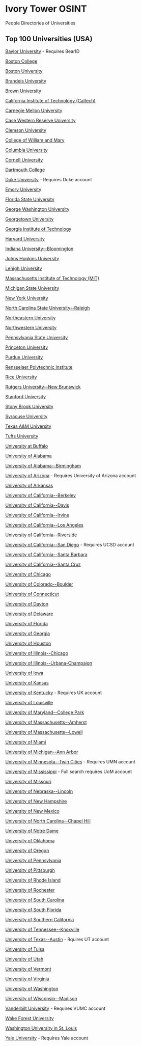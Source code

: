 # Ivory Tower OSINT

People Directories of Universities 

## Top 100 Universities (USA)

[Baylor University](https://www1.baylor.edu/directory/) - Requires BearID

[Boston College](https://services.bc.edu/publicdirectorysearch/search!displayInput.action) 

[Boston University](https://www.bu.edu/directory/)

[Brandeis University](https://www.brandeis.edu/directory/search) 

[Brown University](https://directory.brown.edu/)

[California Institute of Technology (Caltech)](https://directory.caltech.edu/)

[Carnegie Mellon University](https://directory.andrew.cmu.edu/)

[Case Western Reserve University](https://webapps.case.edu/directory/)

[Clemson University](https://my.clemson.edu/#/directory)

[College of William and Mary](https://directory.wm.edu/people/)

[Columbia University](https://directory.columbia.edu/people/)

[Cornell University](https://www.cornell.edu/search/?tab=people)

[Dartmouth College](https://home.dartmouth.edu/directory)

[Duke University](https://shib.oit.duke.edu/idp/authn/external?conversation=e2s1) - Requires Duke account

[Emory University](https://directory.service.emory.edu/) 

[Florida State University](https://apps.its.fsu.edu/Directory/Directory.html)

[George Washington University](https://my.gwu.edu/mod/directory/)

[Georgetown University](https://contact.georgetown.edu/)

[Georgia Institute of Technology](https://directory.gatech.edu/)

[Harvard University](https://www.directory.harvard.edu/)

[Indiana University--Bloomington](https://directory.iu.edu/)

[Johns Hopkins University](https://publichealth.jhu.edu/faculty/directory/list?display_type=table)

[Lehigh University](https://www.lehigh.edu/cgi-bin/ldapsearch/ldapsearch.pl)

[Massachusetts Institute of Technology (MIT)](https://web.mit.edu/directory/)

[Michigan State University](https://search.msu.edu/)

[New York University](https://www.stern.nyu.edu/faculty/search_name_form)

[North Carolina State University--Raleigh](https://directory.ncsu.edu/)

[Northeastern University](https://coe.northeastern.edu/faculty-staff-directory/)

[Northwestern University](https://directory.northwestern.edu/search)

[Pennsylvania State University](https://directory.psu.edu/)

[Princeton University](https://www.princeton.edu/search/people-advanced)

[Purdue University](https://www.purdue.edu/directory/)

[Rensselaer Polytechnic Institute](https://directory.rpi.edu/)

[Rice University](https://profiles.rice.edu/)

[Rutgers University--New Brunswick](https://search.rutgers.edu/people)

[Stanford University](https://stanfordwho.stanford.edu/people)

[Stony Brook University](https://www.stonybrook.edu/search/people/)

[Syracuse University](https://soe.syr.edu/about/directory/)

[Texas A&M University](https://directory.tamu.edu/)

[Tufts University](https://directory.tufts.edu/)

[University at Buffalo](https://www.buffalo.edu/search/search.html?)

[University of Alabama](https://www.ua.edu/search)

[University of Alabama--Birmingham](https://library.uab.edu/about/staff-directory)

[University of Arizona](https://shibboleth.arizona.edu/idp/profile/cas/login?execution=e1s2) - Requires University of Arizona account

[University of Arkansas](https://directory.uark.edu/)

[University of California--Berkeley](https://www.berkeley.edu/directory/)

[University of California--Davis](https://org.ucdavis.edu/directory-search/#/home)

[University of California--Irvine](https://directory.uci.edu/)

[University of California--Los Angeles](https://directory.ucla.edu/)

[University of California--Riverside](https://profiles.ucr.edu/app/home)

[University of California--San Diego](https://blink.ucsd.edu/technology/help-desk/directory/printed-directory/index.html) - Requires UCSD account

[University of California--Santa Barbara](https://www.ucsb.edu/directory)

[University of California--Santa Cruz](https://campusdirectory.ucsc.edu/)

[University of Chicago](https://directory.uchicago.edu/)

[University of Colorado--Boulder](https://www.colorado.edu/search)

[University of Connecticut](https://phonebook.uconn.edu/)

[University of Dayton](https://udayton.edu/directory/index.php)

[University of Delaware](https://udapps.nss.udel.edu/directory/search)

[University of Florida](https://directory.ufl.edu/)

[University of Georgia](https://peoplesearch.uga.edu/)

[University of Houston](https://www.uh.edu/directory/)

[University of Illinois--Chicago](https://www.uic.edu/apps/departments-az/search)

[University of Illinois--Urbana-Champaign](https://directory.illinois.edu/search)

[University of Iowa](https://iam.uiowa.edu/whitepages/search/people)

[University of Kansas](https://directory.ku.edu/)

[University of Kentucky](https://directory.uky.edu/) - Requires UK account

[University of Louisville](https://louisville.edu/find.html)

[University of Maryland--College Park](https://academiccatalog.umd.edu/graduate/faculty/)

[University of Massachusetts--Amherst](https://www.umass.edu/peoplefinder/)

[University of Massachusetts--Lowell](https://www.uml.edu/search/?type=people)

[University of Miami](https://people.miami.edu/)

[University of Michigan--Ann Arbor](https://mcommunity.umich.edu/)

[University of Minnesota--Twin Cities](https://usearch.umn.edu/) - Requires UMN account

[University of Mississippi](https://olemiss.edu/people/) - Full search requires UoM account

[University of Missouri](https://missouri.edu/directory/)

[University of Nebraska--Lincoln](https://directory.unl.edu/)

[University of New Hampshire](https://mobile.unh.edu/UNHMobile/directory/facultystaff.jsp)

[University of New Mexico](https://directory.unm.edu/public/index.php?name=Neil+Sabol)

[University of North Carolina--Chapel Hill](https://dir.unc.edu/)

[University of Notre Dame](https://search.nd.edu/)

[University of Oklahoma](https://www.ou.edu/web/search)

[University of Oregon](https://www.uoregon.edu/findpeople)

[University of Pennsylvania](https://directory.apps.upenn.edu/directory/jsp/fast.do)

[University of Pittsburgh](https://find.pitt.edu/)

[University of Rhode Island](https://directory.uri.edu/index.php?SearchType=people#left)

[University of Rochester](https://onlinedirectory.ur.rochester.edu/)

[University of South Carolina](https://sc.edu/about/directory/)

[University of South Florida](https://directory.usf.edu/#)

[University of Southern California](https://uscdirectory.usc.edu/web/directory/faculty-staff/)

[University of Tennessee--Knoxville](https://directory.utk.edu/)

[University of Texas--Austin](https://enterprise.login.utexas.edu/idp/profile/SAML2/Redirect/SSO?execution=e1s2) - Rquires UT account

[University of Tulsa](https://utulsa.edu/faculty/)

[University of Utah](https://staffcouncil.utah.edu/people-directory/)

[University of Vermont](https://www.uvm.edu/directory)

[University of Virginia](https://publicsearch.people.virginia.edu/)

[University of Washington](https://directory.uw.edu/)

[University of Wisconsin--Madison](https://www.wisc.edu/directories/)

[Vanderbilt University](https://peoplefinder.app.vumc.org/cdb/) - Requires VUMC account

[Wake Forest University](https://peoplesearch.wfu.edu/)

[Washington University in St. Louis](https://wustl.edu/directory/)

[Yale University](https://secure.its.yale.edu/cas/login?service=https%3A%2F%2Fdirectory.yale.edu%2F) - Requires Yale account
